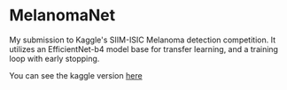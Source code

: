 # MelanomaNet
My submission to Kaggle's SIIM-ISIC Melanoma detection competition. 
It utilizes an EfficientNet-b4 model base for transfer learning, and a training loop with early stopping. 

You can see the kaggle version [here](https://www.kaggle.com/samuelvedrik/pytorch-melanoma-efficientnet/#data)
